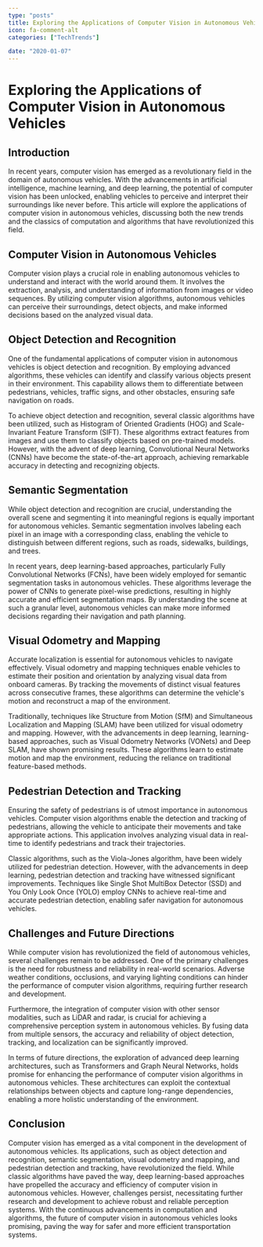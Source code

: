 ```yaml
---
type: "posts"
title: Exploring the Applications of Computer Vision in Autonomous Vehicles
icon: fa-comment-alt
categories: ["TechTrends"]

date: "2020-01-07"
---
```




# Exploring the Applications of Computer Vision in Autonomous Vehicles

## Introduction

In recent years, computer vision has emerged as a revolutionary field in the domain of autonomous vehicles. With the advancements in artificial intelligence, machine learning, and deep learning, the potential of computer vision has been unlocked, enabling vehicles to perceive and interpret their surroundings like never before. This article will explore the applications of computer vision in autonomous vehicles, discussing both the new trends and the classics of computation and algorithms that have revolutionized this field.

## Computer Vision in Autonomous Vehicles

Computer vision plays a crucial role in enabling autonomous vehicles to understand and interact with the world around them. It involves the extraction, analysis, and understanding of information from images or video sequences. By utilizing computer vision algorithms, autonomous vehicles can perceive their surroundings, detect objects, and make informed decisions based on the analyzed visual data.

## Object Detection and Recognition

One of the fundamental applications of computer vision in autonomous vehicles is object detection and recognition. By employing advanced algorithms, these vehicles can identify and classify various objects present in their environment. This capability allows them to differentiate between pedestrians, vehicles, traffic signs, and other obstacles, ensuring safe navigation on roads.

To achieve object detection and recognition, several classic algorithms have been utilized, such as Histogram of Oriented Gradients (HOG) and Scale-Invariant Feature Transform (SIFT). These algorithms extract features from images and use them to classify objects based on pre-trained models. However, with the advent of deep learning, Convolutional Neural Networks (CNNs) have become the state-of-the-art approach, achieving remarkable accuracy in detecting and recognizing objects.

## Semantic Segmentation

While object detection and recognition are crucial, understanding the overall scene and segmenting it into meaningful regions is equally important for autonomous vehicles. Semantic segmentation involves labeling each pixel in an image with a corresponding class, enabling the vehicle to distinguish between different regions, such as roads, sidewalks, buildings, and trees.

In recent years, deep learning-based approaches, particularly Fully Convolutional Networks (FCNs), have been widely employed for semantic segmentation tasks in autonomous vehicles. These algorithms leverage the power of CNNs to generate pixel-wise predictions, resulting in highly accurate and efficient segmentation maps. By understanding the scene at such a granular level, autonomous vehicles can make more informed decisions regarding their navigation and path planning.

## Visual Odometry and Mapping

Accurate localization is essential for autonomous vehicles to navigate effectively. Visual odometry and mapping techniques enable vehicles to estimate their position and orientation by analyzing visual data from onboard cameras. By tracking the movements of distinct visual features across consecutive frames, these algorithms can determine the vehicle's motion and reconstruct a map of the environment.

Traditionally, techniques like Structure from Motion (SfM) and Simultaneous Localization and Mapping (SLAM) have been utilized for visual odometry and mapping. However, with the advancements in deep learning, learning-based approaches, such as Visual Odometry Networks (VONets) and Deep SLAM, have shown promising results. These algorithms learn to estimate motion and map the environment, reducing the reliance on traditional feature-based methods.

## Pedestrian Detection and Tracking

Ensuring the safety of pedestrians is of utmost importance in autonomous vehicles. Computer vision algorithms enable the detection and tracking of pedestrians, allowing the vehicle to anticipate their movements and take appropriate actions. This application involves analyzing visual data in real-time to identify pedestrians and track their trajectories.

Classic algorithms, such as the Viola-Jones algorithm, have been widely utilized for pedestrian detection. However, with the advancements in deep learning, pedestrian detection and tracking have witnessed significant improvements. Techniques like Single Shot MultiBox Detector (SSD) and You Only Look Once (YOLO) employ CNNs to achieve real-time and accurate pedestrian detection, enabling safer navigation for autonomous vehicles.

## Challenges and Future Directions

While computer vision has revolutionized the field of autonomous vehicles, several challenges remain to be addressed. One of the primary challenges is the need for robustness and reliability in real-world scenarios. Adverse weather conditions, occlusions, and varying lighting conditions can hinder the performance of computer vision algorithms, requiring further research and development.

Furthermore, the integration of computer vision with other sensor modalities, such as LiDAR and radar, is crucial for achieving a comprehensive perception system in autonomous vehicles. By fusing data from multiple sensors, the accuracy and reliability of object detection, tracking, and localization can be significantly improved.

In terms of future directions, the exploration of advanced deep learning architectures, such as Transformers and Graph Neural Networks, holds promise for enhancing the performance of computer vision algorithms in autonomous vehicles. These architectures can exploit the contextual relationships between objects and capture long-range dependencies, enabling a more holistic understanding of the environment.

## Conclusion

Computer vision has emerged as a vital component in the development of autonomous vehicles. Its applications, such as object detection and recognition, semantic segmentation, visual odometry and mapping, and pedestrian detection and tracking, have revolutionized the field. While classic algorithms have paved the way, deep learning-based approaches have propelled the accuracy and efficiency of computer vision in autonomous vehicles. However, challenges persist, necessitating further research and development to achieve robust and reliable perception systems. With the continuous advancements in computation and algorithms, the future of computer vision in autonomous vehicles looks promising, paving the way for safer and more efficient transportation systems.